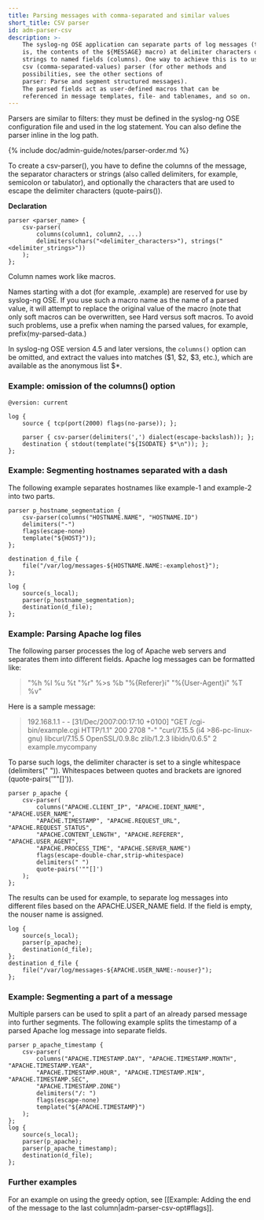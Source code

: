 ```yaml
---
title: Parsing messages with comma-separated and similar values
short_title: CSV parser
id: adm-parser-csv
description: >-
    The syslog-ng OSE application can separate parts of log messages (that
    is, the contents of the ${MESSAGE} macro) at delimiter characters or
    strings to named fields (columns). One way to achieve this is to use a
    csv (comma-separated-values) parser (for other methods and
    possibilities, see the other sections of
    parser: Parse and segment structured messages).
    The parsed fields act as user-defined macros that can be
    referenced in message templates, file- and tablenames, and so on.
---
```


Parsers are similar to filters: they must be defined in the syslog-ng
OSE configuration file and used in the log statement. You can also
define the parser inline in the log path.

{% include doc/admin-guide/notes/parser-order.md %}

To create a csv-parser(), you have to define the columns of the message,
the separator characters or strings (also called delimiters, for
example, semicolon or tabulator), and optionally the characters that are
used to escape the delimiter characters (quote-pairs()).

**Declaration**

```config
parser <parser_name> {
    csv-parser(
        columns(column1, column2, ...)
        delimiters(chars("<delimiter_characters>"), strings("<delimiter_strings>"))
    );
};
```

Column names work like macros.

Names starting with a dot (for example, .example) are reserved for use
by syslog-ng OSE. If you use such a macro name as the name of a parsed
value, it will attempt to replace the original value of the macro (note
that only soft macros can be overwritten, see
Hard versus soft macros.
To avoid such problems, use a prefix when naming the parsed values, for
example, prefix(my-parsed-data.)

In syslog-ng OSE version 4.5 and later versions, the `columns()` option can be omitted, and extract the values into matches ($1, $2, $3, etc.), which are available as the anonymous list $*. 

### Example: omission of the columns() option

```config
@version: current

log {
    source { tcp(port(2000) flags(no-parse)); };

    parser { csv-parser(delimiters(',') dialect(escape-backslash)); };
    destination { stdout(template("${ISODATE} $*\n")); };
};
```

### Example: Segmenting hostnames separated with a dash

The following example separates hostnames like example-1 and example-2
into two parts.

```config
parser p_hostname_segmentation {
    csv-parser(columns("HOSTNAME.NAME", "HOSTNAME.ID")
    delimiters("-")
    flags(escape-none)
    template("${HOST}"));
};

destination d_file {
    file("/var/log/messages-${HOSTNAME.NAME:-examplehost}");
};

log {
    source(s_local);
    parser(p_hostname_segmentation);
    destination(d_file);
};
```

### Example: Parsing Apache log files

The following parser processes the log of Apache web servers and
separates them into different fields. Apache log messages can be
formatted like:

> "%h %l %u %t \"%r\" %>s %b \"%{Referer}i\" \"%{User-Agent}i\" %T %v"

Here is a sample message:

>192.168.1.1 - - [31/Dec/2007:00:17:10 +0100] "GET /cgi-bin/example.cgi HTTP/1.1" 200 2708 "-" "curl/7.15.5 (i4 >86-pc-linux-gnu) libcurl/7.15.5 OpenSSL/0.9.8c zlib/1.2.3 libidn/0.6.5" 2 example.mycompany

To parse such logs, the delimiter character is set to a single
whitespace (delimiters(\" \")). Whitespaces between quotes and brackets
are ignored (quote-pairs(\'\"\"\[\]\')).

```config
parser p_apache {
    csv-parser(
        columns("APACHE.CLIENT_IP", "APACHE.IDENT_NAME", "APACHE.USER_NAME",
        "APACHE.TIMESTAMP", "APACHE.REQUEST_URL", "APACHE.REQUEST_STATUS",
        "APACHE.CONTENT_LENGTH", "APACHE.REFERER", "APACHE.USER_AGENT",
        "APACHE.PROCESS_TIME", "APACHE.SERVER_NAME")
        flags(escape-double-char,strip-whitespace)
        delimiters(" ")
        quote-pairs('""[]')
    );
};
```

The results can be used for example, to separate log messages into
different files based on the APACHE.USER\_NAME field. If the field is
empty, the nouser name is assigned.

```config
log {
    source(s_local);
    parser(p_apache);
    destination(d_file);
};
destination d_file {
    file("/var/log/messages-${APACHE.USER_NAME:-nouser}");
};
```

### Example: Segmenting a part of a message

Multiple parsers can be used to split a part of an already parsed
message into further segments. The following example splits the
timestamp of a parsed Apache log message into separate fields.

```config
parser p_apache_timestamp {
    csv-parser(
        columns("APACHE.TIMESTAMP.DAY", "APACHE.TIMESTAMP.MONTH", "APACHE.TIMESTAMP.YEAR",
        "APACHE.TIMESTAMP.HOUR", "APACHE.TIMESTAMP.MIN", "APACHE.TIMESTAMP.SEC",
        "APACHE.TIMESTAMP.ZONE")
        delimiters("/: ")
        flags(escape-none)
        template("${APACHE.TIMESTAMP}")
    );
};
log {
    source(s_local);
    parser(p_apache);
    parser(p_apache_timestamp);
    destination(d_file);
};
```

### Further examples

For an example on using the greedy option, see
[[Example: Adding the end of the message to the last column|adm-parser-csv-opt#flags]].
